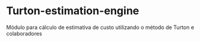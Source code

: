 # Turton-estimation-engine
Módulo para cálculo de estimativa de custo utilizando o método de Turton e colaboradores
